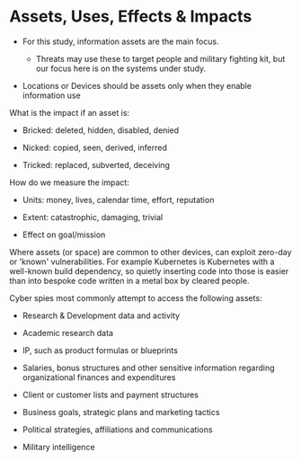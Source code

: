# Assets, Uses, Effects & Impacts



- For this study, information assets are the main focus. 

  - Threats may use these to target people and military fighting kit,
    but our focus here is on the systems under study.

- Locations or Devices should be assets only when they enable
  information use

What is the impact if an asset is:

- Bricked: deleted, hidden, disabled, denied

- Nicked: copied, seen, derived, inferred

- Tricked: replaced, subverted, deceiving

How do we measure the impact:

- Units: money, lives, calendar time, effort, reputation

- Extent: catastrophic, damaging, trivial

- Effect on goal/mission

Where assets (or space) are common to other devices, can exploit
zero-day or 'known' vulnerabilities. For example Kubernetes is
Kubernetes with a well-known build dependency, so quietly inserting code
into those is easier than into bespoke code written in a metal box by
cleared people.

Cyber spies most commonly attempt to access the following assets:

- Research & Development data and activity

- Academic research data

- IP, such as product formulas or blueprints

- Salaries, bonus structures and other sensitive information regarding
  organizational finances and expenditures

- Client or customer lists and payment structures

- Business goals, strategic plans and marketing tactics

- Political strategies, affiliations and communications

- Military intelligence

